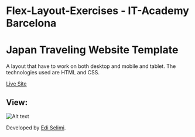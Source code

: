 # Flex-Layout-Exercises - IT-Academy Barcelona

# Japan Traveling Website Template

A layout that have to work on both desktop and mobile and tablet.
The technologies used are HTML and CSS.

[Live Site](https://css-layout-exercise.netlify.app/)


## View:

![Alt text](./img/MODEL?raw=true "Layout")



Developed by [Edi Selimi](https://ediselimi.com/).